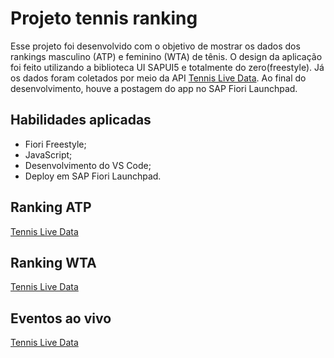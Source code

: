 # Projeto tennis ranking
Esse projeto foi desenvolvido com o objetivo de mostrar os dados dos rankings masculino (ATP) e feminino (WTA) de tênis. O design da aplicação foi feito utilizando a biblioteca UI SAPUI5 e totalmente do zero(freestyle).
Já os dados foram coletados por meio da API [Tennis Live Data](https://rapidapi.com/sportcontentapi/api/tennis-live-data/playground/apiendpoint_143edc78-e461-4efd-91bf-c686b53e28c5
). Ao final do desenvolvimento, houve a postagem do app no SAP Fiori Launchpad.

## Habilidades aplicadas
- Fiori Freestyle;
- JavaScript;
- Desenvolvimento do VS Code;
- Deploy em SAP Fiori Launchpad.

## Ranking ATP
[Tennis Live Data](https://rapidapi.com/sportcontentapi/api/tennis-live-data/playground/apiendpoint_143edc78-e461-4efd-91bf-c686b53e28c5
)

## Ranking WTA
[Tennis Live Data](https://rapidapi.com/sportcontentapi/api/tennis-live-data/playground/apiendpoint_143edc78-e461-4efd-91bf-c686b53e28c5
)

## Eventos ao vivo
[Tennis Live Data](https://rapidapi.com/sportcontentapi/api/tennis-live-data/playground/apiendpoint_143edc78-e461-4efd-91bf-c686b53e28c5
)
